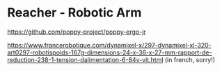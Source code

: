 # Reacher - Robotic Arm
 
https://github.com/poppy-project/poppy-ergo-jr

https://www.francerobotique.com/dynamixel-x/297-dynamixel-xl-320-art0297-robotispoids-167g-dimensions-24-x-36-x-27-mm-rapport-de-reduction-238-1-tension-dalimentation-6-84v-vit.html (in french, sorry!)